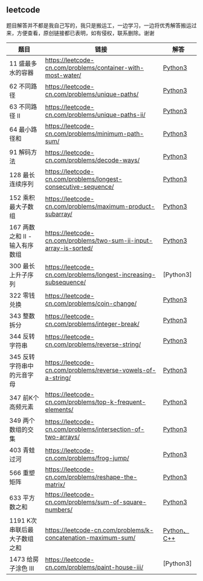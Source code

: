 ## leetcode

题目解答并不都是我自己写的，我只是搬运工，一边学习，一边将优秀解答搬运过来，方便查看，原创链接都已表明，如有侵权，联系删除。谢谢





题目 | 链接 | 解答
---- | ---- | ----
11 盛最多水的容器 | https://leetcode-cn.com/problems/container-with-most-water/ | [Python3](https://github.com/learningdayup/Leetcode-python/blob/master/leetcode/11%20%E7%9B%9B%E6%9C%80%E5%A4%9A%E6%B0%B4%E7%9A%84%E5%AE%B9%E5%99%A8.md)
62 不同路径 | https://leetcode-cn.com/problems/unique-paths/ | [Python3](https://github.com/learningdayup/Leetcode-python/blob/master/leetcode/62%20%E4%B8%8D%E5%90%8C%E8%B7%AF%E5%BE%84.md)
63 不同路径 II | https://leetcode-cn.com/problems/unique-paths-ii/ | [Python3](https://github.com/learningdayup/Leetcode-python/blob/master/leetcode/63%20%E4%B8%8D%E5%90%8C%E8%B7%AF%E5%BE%84%20II.md)
64 最小路径和 | https://leetcode-cn.com/problems/minimum-path-sum/ | [Python3](https://github.com/learningdayup/Leetcode-python/blob/master/leetcode/64%20%E6%9C%80%E5%B0%8F%E8%B7%AF%E5%BE%84%E5%92%8C.md)
91 解码方法 | https://leetcode-cn.com/problems/decode-ways/ | [Python3](https://github.com/learningdayup/Leetcode-python/blob/master/leetcode/91%20%E8%A7%A3%E7%A0%81%E6%96%B9%E6%B3%95.md)
128 最长连续序列 | https://leetcode-cn.com/problems/longest-consecutive-sequence/ | [Python3](https://github.com/learningdayup/Leetcode-python/blob/master/leetcode/128%20%E6%9C%80%E9%95%BF%E8%BF%9E%E7%BB%AD%E5%BA%8F%E5%88%97.md)
152 乘积最大子数组 | https://leetcode-cn.com/problems/maximum-product-subarray/ | [Python3](https://github.com/learningdayup/Leetcode-python/blob/master/leetcode/152%20%E4%B9%98%E7%A7%AF%E6%9C%80%E5%A4%A7%E5%AD%90%E6%95%B0%E7%BB%84.md)
167 两数之和 II - 输入有序数组 | https://leetcode-cn.com/problems/two-sum-ii-input-array-is-sorted/ | [Python3](https://github.com/learningdayup/Leetcode-python/blob/master/leetcode/11%20%E7%9B%9B%E6%9C%80%E5%A4%9A%E6%B0%B4%E7%9A%84%E5%AE%B9%E5%99%A8.md)
300 最长上升子序列 | https://leetcode-cn.com/problems/longest-increasing-subsequence/ | [Python3]
322 零钱兑换 | https://leetcode-cn.com/problems/coin-change/ | [Python3](https://github.com/learningdayup/Leetcode-python/blob/master/leetcode/322%20%E9%9B%B6%E9%92%B1%E5%85%91%E6%8D%A2.md)
343 整数拆分 | https://leetcode-cn.com/problems/integer-break/ | [Python3](https://github.com/learningdayup/Leetcode-python/blob/master/leetcode/343%20%E6%95%B4%E6%95%B0%E6%8B%86%E5%88%86.md)
344 反转字符串 | https://leetcode-cn.com/problems/reverse-string/ | [Python3](https://github.com/learningdayup/Leetcode-python/blob/master/leetcode/344%20%E5%8F%8D%E8%BD%AC%E5%AD%97%E7%AC%A6%E4%B8%B2.md)
345 反转字符串中的元音字母 | https://leetcode-cn.com/problems/reverse-vowels-of-a-string/ | [Python3](https://github.com/learningdayup/Leetcode-python/blob/master/leetcode/345%20%E5%8F%8D%E8%BD%AC%E5%AD%97%E7%AC%A6%E4%B8%B2%E4%B8%AD%E7%9A%84%E5%8E%9F%E5%9B%A0%E5%AD%97%E6%AF%8D.md)
347 前K个高频元素 | https://leetcode-cn.com/problems/top-k-frequent-elements/ | [Python3](https://github.com/learningdayup/Leetcode-python/blob/master/leetcode/347%20%E5%89%8DK%E4%B8%AA%E9%AB%98%E9%A2%91%E5%85%83%E7%B4%A0.md)
349 两个数组的交集 | https://leetcode-cn.com/problems/intersection-of-two-arrays/ | [Python3](https://github.com/learningdayup/Leetcode-python/blob/master/leetcode/349%20%E4%B8%A4%E4%B8%AA%E6%95%B0%E7%BB%84%E7%9A%84%E4%BA%A4%E9%9B%86.md)
403 青蛙过河 | https://leetcode-cn.com/problems/frog-jump/ | [Python3](https://github.com/learningdayup/Leetcode-python/blob/master/leetcode/403%20%E9%9D%92%E8%9B%99%E8%BF%87%E6%B2%B3.md)
566 重塑矩阵 | https://leetcode-cn.com/problems/reshape-the-matrix/ | [Python3](https://github.com/learningdayup/Leetcode-python/blob/master/leetcode/566%20%E9%87%8D%E5%A1%91%E7%9F%A9%E9%98%B5.md)
633 平方数之和 | https://leetcode-cn.com/problems/sum-of-square-numbers/ | [Python3](https://github.com/learningdayup/Leetcode-python/blob/master/leetcode/633%20%E5%B9%B3%E6%96%B9%E6%95%B0%E4%B9%8B%E5%92%8C.md)
1191 K次串联后最大子数组之和 | https://leetcode-cn.com/problems/k-concatenation-maximum-sum/ | [Python、C++](https://github.com/GoodDayUp/Leetcode/blob/master/leetcode/1191.K%E6%AC%A1%E4%B8%B2%E8%81%94%E5%90%8E%E6%9C%80%E5%A4%A7%E5%AD%90%E6%95%B0%E7%BB%84%E4%B9%8B%E5%92%8C.md)
1473 给房子涂色 III | https://leetcode-cn.com/problems/paint-house-iii/ | [Python3]

